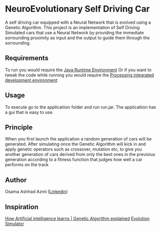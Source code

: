  # NeuroEvolutionary Self Driving Car
A self driving car equipped with a Neural Network that is evolved using a Genetic Algorithm.
This project is an implementation of Self Driving Simulated cars that use a Neural Network by providing the immediate sorrounding proximity as input and the output to guide them through the sorrounding.

## Requirements
To run you would require the [Java Runtime Environment](http://www.oracle.com/technetwork/java/javase/downloads/index.html)
Or if you want to tweak the code while running you would require the [Processing integrated development environment](https://processing.org/download/)

## Usage
To execute go to the applicatiion folder and run run.jar. The applicatiion has a gui that is easy to use.

## Principle
When you first launch the application a random generation of cars will be generated. After simulating once the Genetic Algorithm will kick in and apply genetic operators such as crossover, mutation etc, to give you another generation of cars derived from only the best ones in the previoius generation according to a fitness function that judges how well a car performs on the track

## Author
Osama Ashhad Azmi ([Linkedin](https://www.linkedin.com/in/osama-azmi-a4b033162/))

## Inspiration
[How Artificial intelligence learns | Genetic Algorithm explained](https://www.youtube.com/watch?v=VnwjxityDLQ)
[Evolution Simulator](https://www.youtube.com/watch?v=GOFws_hhZs8)
